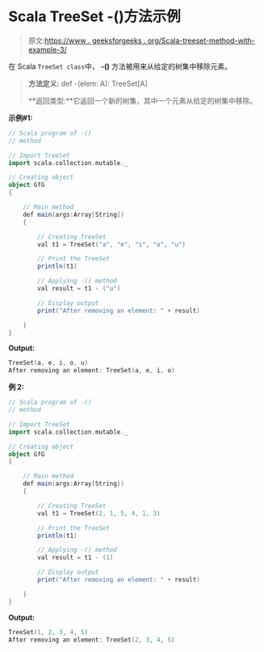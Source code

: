 # Scala TreeSet -()方法示例

> 原文:[https://www . geeksforgeeks . org/Scala-treeset-method-with-example-3/](https://www.geeksforgeeks.org/scala-treeset-method-with-example-3/)

在 Scala `TreeSet class`中， **-()** 方法被用来从给定的树集中移除元素。

> **方法定义:** def -(elem: A): TreeSet[A]
> 
> **返回类型:**它返回一个新的树集，其中一个元素从给定的树集中移除。

**示例#1:**

```scala
// Scala program of -() 
// method 

// Import TreeSet
import scala.collection.mutable._

// Creating object 
object GfG 
{ 

    // Main method 
    def main(args:Array[String]) 
    { 

        // Creating TreeSet
        val t1 = TreeSet("a", "e", "i", "o", "u") 

        // Print the TreeSet
        println(t1) 

        // Applying -() method  
        val result = t1 - ("u")

        // Display output 
        print("After removing an element: " + result) 

    } 
} 
```

**Output:**

```scala
TreeSet(a, e, i, o, u)
After removing an element: TreeSet(a, e, i, o)

```

**例 2:**

```scala
// Scala program of -() 
// method 

// Import TreeSet
import scala.collection.mutable._

// Creating object 
object GfG 
{ 

    // Main method 
    def main(args:Array[String]) 
    { 

        // Creating TreeSet
        val t1 = TreeSet(2, 1, 5, 4, 1, 3) 

        // Print the TreeSet
        println(t1) 

        // Applying -() method  
        val result = t1 - (1)

        // Display output 
        print("After removing an element: " + result) 

    } 
} 
```

**Output:**

```scala
TreeSet(1, 2, 3, 4, 5)
After removing an element: TreeSet(2, 3, 4, 5)

```